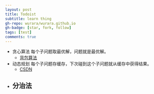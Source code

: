 ```yaml
---
layout: post
title: Todoist
subtitle: learn thing
gh-repo: wurara/wurara.github.io
gh-badge: [star, fork, follow]
tags: [test]
comments: true
---
```


- 贪心算法
  每个子问题取最优解，问题就是最优解。
  - [背包算法](https://github.com/trekhleb/javascript-algorithms/tree/master/src/algorithms/sets/knapsack-problem)
- 动态规划
  每个子问题存缓存，下次碰到这个子问题就从缓存中获得结果。
  - [CSDN](https://blog.csdn.net/u013309870/article/details/75193592)
- 分治法
  - 

